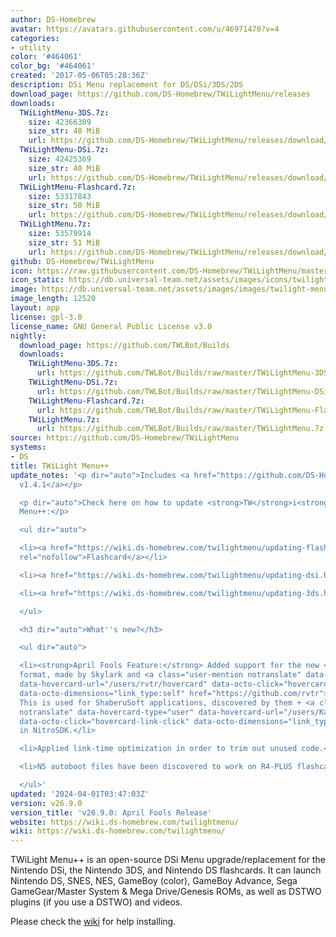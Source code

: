 ```yaml
---
author: DS-Homebrew
avatar: https://avatars.githubusercontent.com/u/46971470?v=4
categories:
- utility
color: '#464061'
color_bg: '#464061'
created: '2017-05-06T05:28:36Z'
description: DSi Menu replacement for DS/DSi/3DS/2DS
download_page: https://github.com/DS-Homebrew/TWiLightMenu/releases
downloads:
  TWiLightMenu-3DS.7z:
    size: 42366309
    size_str: 40 MiB
    url: https://github.com/DS-Homebrew/TWiLightMenu/releases/download/v26.9.0/TWiLightMenu-3DS.7z
  TWiLightMenu-DSi.7z:
    size: 42425369
    size_str: 40 MiB
    url: https://github.com/DS-Homebrew/TWiLightMenu/releases/download/v26.9.0/TWiLightMenu-DSi.7z
  TWiLightMenu-Flashcard.7z:
    size: 53317843
    size_str: 50 MiB
    url: https://github.com/DS-Homebrew/TWiLightMenu/releases/download/v26.9.0/TWiLightMenu-Flashcard.7z
  TWiLightMenu.7z:
    size: 53579914
    size_str: 51 MiB
    url: https://github.com/DS-Homebrew/TWiLightMenu/releases/download/v26.9.0/TWiLightMenu.7z
github: DS-Homebrew/TWiLightMenu
icon: https://raw.githubusercontent.com/DS-Homebrew/TWiLightMenu/master/booter/Twilight%2B%2B-animated%20icon-fix.gif
icon_static: https://db.universal-team.net/assets/images/icons/twilight-menu.png
image: https://db.universal-team.net/assets/images/images/twilight-menu.png
image_length: 12520
layout: app
license: gpl-3.0
license_name: GNU General Public License v3.0
nightly:
  download_page: https://github.com/TWLBot/Builds
  downloads:
    TWiLightMenu-3DS.7z:
      url: https://github.com/TWLBot/Builds/raw/master/TWiLightMenu-3DS.7z
    TWiLightMenu-DSi.7z:
      url: https://github.com/TWLBot/Builds/raw/master/TWiLightMenu-DSi.7z
    TWiLightMenu-Flashcard.7z:
      url: https://github.com/TWLBot/Builds/raw/master/TWiLightMenu-Flashcard.7z
    TWiLightMenu.7z:
      url: https://github.com/TWLBot/Builds/raw/master/TWiLightMenu.7z
source: https://github.com/DS-Homebrew/TWiLightMenu
systems:
- DS
title: TWiLight Menu++
update_notes: '<p dir="auto">Includes <a href="https://github.com/DS-Homebrew/nds-bootstrap/releases/tag/v1.4.1">nds-bootstrap
  v1.4.1</a></p>

  <p dir="auto">Check here on how to update <strong>TW</strong>i<strong>L</strong>ight
  Menu++:</p>

  <ul dir="auto">

  <li><a href="https://wiki.ds-homebrew.com/twilightmenu/updating-flashcard.html"
  rel="nofollow">Flashcard</a></li>

  <li><a href="https://wiki.ds-homebrew.com/twilightmenu/updating-dsi.html" rel="nofollow">DSi</a></li>

  <li><a href="https://wiki.ds-homebrew.com/twilightmenu/updating-3ds.html" rel="nofollow">3DS</a></li>

  </ul>

  <h3 dir="auto">What''s new?</h3>

  <ul dir="auto">

  <li><strong>April Fools Feature:</strong> Added support for the new <code class="notranslate">.ntrb</code>
  format, made by Skylark and <a class="user-mention notranslate" data-hovercard-type="user"
  data-hovercard-url="/users/rvtr/hovercard" data-octo-click="hovercard-link-click"
  data-octo-dimensions="link_type:self" href="https://github.com/rvtr">@rvtr</a>.
  This is used for ShaberuSoft applications, discovered by them + <a class="user-mention
  notranslate" data-hovercard-type="user" data-hovercard-url="/users/Kaisaan/hovercard"
  data-octo-click="hovercard-link-click" data-octo-dimensions="link_type:self" href="https://github.com/Kaisaan">@Kaisaan</a>
  in NitroSDK.</li>

  <li>Applied link-time optimization in order to trim out unused code.</li>

  <li>N5 autoboot files have been discovered to work on R4-PLUS flashcards.</li>

  </ul>'
updated: '2024-04-01T03:47:03Z'
version: v26.9.0
version_title: 'v26.9.0: April Fools Release'
website: https://wiki.ds-homebrew.com/twilightmenu/
wiki: https://wiki.ds-homebrew.com/twilightmenu/
---
```

TWiLight Menu++ is an open-source DSi Menu upgrade/replacement for the Nintendo DSi, the Nintendo 3DS, and Nintendo DS flashcards. It can launch Nintendo DS, SNES, NES, GameBoy (color), GameBoy Advance, Sega GameGear/Master System & Mega Drive/Genesis ROMs, as well as DSTWO plugins (if you use a DSTWO) and videos.

Please check the [wiki](https://wiki.ds-homebrew.com/twilightmenu/) for help installing.